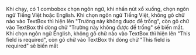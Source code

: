 Khi chạy, có 1 combobox chọn ngôn ngữ, khi nhấn nút xổ xuống, chọn ngôn ngữ Tiếng Việt hoặc English. Khi chọn ngôn ngữ Tiếng Việt, không gõ chữ nào vào TextBox thì hiện lên "Trường này không được để trống", còn gõ chữ vào TextBox thì dòng chữ "Trường này không được để trống" sẽ biến mất. Khi chọn ngôn ngữ English, không gõ chữ nào vào TextBox thì hiện lên "This field is required", còn gõ chữ vào TextBox thì dòng chữ "This field is required" sẽ biến mất
